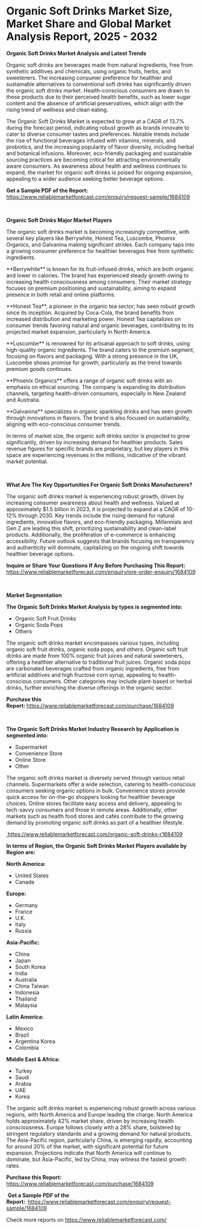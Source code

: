 <p><h1>Organic Soft Drinks Market Size, Market Share and Global Market Analysis Report, 2025 - 2032</h1></p><p><strong>Organic Soft Drinks Market Analysis and Latest Trends</strong></p>
<p><p>Organic soft drinks are beverages made from natural ingredients, free from synthetic additives and chemicals, using organic fruits, herbs, and sweeteners. The increasing consumer preference for healthier and sustainable alternatives to conventional soft drinks has significantly driven the organic soft drinks market. Health-conscious consumers are drawn to these products due to their perceived health benefits, such as lower sugar content and the absence of artificial preservatives, which align with the rising trend of wellness and clean eating.</p><p>The Organic Soft Drinks Market is expected to grow at a CAGR of 13.7% during the forecast period, indicating robust growth as brands innovate to cater to diverse consumer tastes and preferences. Notable trends include the rise of functional beverages infused with vitamins, minerals, and probiotics, and the increasing popularity of flavor diversity, including herbal and botanical infusions. Moreover, eco-friendly packaging and sustainable sourcing practices are becoming critical for attracting environmentally aware consumers. As awareness about health and wellness continues to expand, the market for organic soft drinks is poised for ongoing expansion, appealing to a wider audience seeking better beverage options.</p></p>
<p><strong>Get a Sample PDF of the Report:&nbsp;</strong> <a href="https://www.reliablemarketforecast.com/enquiry/request-sample/1684109?utm_campaign=3178&utm_medium=2&utm_source=Github&utm_content=ia&utm_term=26032025&utm_id=organic-soft-drinks">https://www.reliablemarketforecast.com/enquiry/request-sample/1684109</a></p>
<p>&nbsp;</p>
<p><strong>Organic Soft Drinks Major Market Players</strong></p>
<p><p>The organic soft drinks market is becoming increasingly competitive, with several key players like Berrywhite, Honest Tea, Luscombe, Phoenix Organics, and Galvanina making significant strides. Each company taps into a growing consumer preference for healthier beverages free from synthetic ingredients.</p><p>**Berrywhite** is known for its fruit-infused drinks, which are both organic and lower in calories. The brand has experienced steady growth owing to increasing health consciousness among consumers. Their market strategy focuses on premium positioning and sustainability, aiming to expand presence in both retail and online platforms.</p><p>**Honest Tea**, a pioneer in the organic tea sector, has seen robust growth since its inception. Acquired by Coca-Cola, the brand benefits from increased distribution and marketing power. Honest Tea capitalizes on consumer trends favoring natural and organic beverages, contributing to its projected market expansion, particularly in North America.</p><p>**Luscombe** is renowned for its artisanal approach to soft drinks, using high-quality organic ingredients. The brand caters to the premium segment, focusing on flavors and packaging. With a strong presence in the UK, Luscombe shows promise for growth, particularly as the trend towards premium goods continues.</p><p>**Phoenix Organics** offers a range of organic soft drinks with an emphasis on ethical sourcing. The company is expanding its distribution channels, targeting health-driven consumers, especially in New Zealand and Australia.</p><p>**Galvanina** specializes in organic sparkling drinks and has seen growth through innovations in flavors. The brand is also focused on sustainability, aligning with eco-conscious consumer trends.</p><p>In terms of market size, the organic soft drinks sector is projected to grow significantly, driven by increasing demand for healthier products. Sales revenue figures for specific brands are proprietary, but key players in this space are experiencing revenues in the millions, indicative of the vibrant market potential.</p></p>
<p>&nbsp;</p>
<p><strong>What Are The Key Opportunities For Organic Soft Drinks Manufacturers?</strong></p>
<p><p>The organic soft drinks market is experiencing robust growth, driven by increasing consumer awareness about health and wellness. Valued at approximately $1.5 billion in 2023, it is projected to expand at a CAGR of 10-12% through 2030. Key trends include the rising demand for natural ingredients, innovative flavors, and eco-friendly packaging. Millennials and Gen Z are leading this shift, prioritizing sustainability and clean-label products. Additionally, the proliferation of e-commerce is enhancing accessibility. Future outlook suggests that brands focusing on transparency and authenticity will dominate, capitalizing on the ongoing shift towards healthier beverage options.</p></p>
<p><strong>Inquire or Share Your Questions If Any Before Purchasing This Report:</strong> <a href="https://www.reliablemarketforecast.com/enquiry/pre-order-enquiry/1684109?utm_campaign=3178&utm_medium=2&utm_source=Github&utm_content=ia&utm_term=26032025&utm_id=organic-soft-drinks">https://www.reliablemarketforecast.com/enquiry/pre-order-enquiry/1684109</a></p>
<p>&nbsp;</p>
<p><strong>Market Segmentation</strong></p>
<p><strong>The Organic Soft Drinks Market Analysis by types is segmented into:</strong></p>
<p><ul><li>Organic Soft Fruit Drinks</li><li>Organic Soda Pops</li><li>Others</li></ul></p>
<p><p>The organic soft drinks market encompasses various types, including organic soft fruit drinks, organic soda pops, and others. Organic soft fruit drinks are made from 100% organic fruit juices and natural sweeteners, offering a healthier alternative to traditional fruit juices. Organic soda pops are carbonated beverages crafted from organic ingredients, free from artificial additives and high fructose corn syrup, appealing to health-conscious consumers. Other categories may include plant-based or herbal drinks, further enriching the diverse offerings in the organic sector.</p></p>
<p><strong>Purchase this Report:&nbsp;</strong><a href="https://www.reliablemarketforecast.com/purchase/1684109?utm_campaign=3178&utm_medium=2&utm_source=Github&utm_content=ia&utm_term=26032025&utm_id=organic-soft-drinks">https://www.reliablemarketforecast.com/purchase/1684109</a></p>
<p>&nbsp;</p>
<p><strong>The Organic Soft Drinks Market Industry Research by Application is segmented into:</strong></p>
<p><ul><li>Supermarket</li><li>Convenience Store</li><li>Online Store</li><li>Other</li></ul></p>
<p><p>The organic soft drinks market is diversely served through various retail channels. Supermarkets offer a wide selection, catering to health-conscious consumers seeking organic options in bulk. Convenience stores provide quick access for on-the-go shoppers looking for healthier beverage choices. Online stores facilitate easy access and delivery, appealing to tech-savvy consumers and those in remote areas. Additionally, other markets such as health food stores and cafes contribute to the growing demand by promoting organic soft drinks as part of a healthier lifestyle.</p></p>
<p><a href="https://www.reliablemarketforecast.com/organic-soft-drinks-r1684109?utm_campaign=3178&utm_medium=2&utm_source=Github&utm_content=ia&utm_term=26032025&utm_id=organic-soft-drinks">&nbsp;https://www.reliablemarketforecast.com/organic-soft-drinks-r1684109</a></p>
<p><strong>In terms of Region, the Organic Soft Drinks Market Players available by Region are:</strong></p>
<p>
    <p> <strong> North America: </strong>
        <ul>
            <li>United States</li>
            <li>Canada</li>
        </ul>
        </p> 
    <p> <strong> Europe: </strong>
        <ul>
            <li>Germany</li>
            <li>France</li>
            <li>U.K.</li>
            <li>Italy</li>
            <li>Russia</li>
        </ul>
        </p> 
    <p> <strong> Asia-Pacific: </strong>
        <ul>
            <li>China</li>
            <li>Japan</li>
            <li>South Korea</li>
            <li>India</li>
            <li>Australia</li>
            <li>China Taiwan</li>
            <li>Indonesia</li>
            <li>Thailand</li>
            <li>Malaysia</li>
        </ul>
        </p> 
    <p> <strong> Latin America: </strong>
        <ul>
            <li>Mexico</li>
            <li>Brazil</li>
            <li>Argentina Korea</li>
            <li>Colombia</li>
        </ul>
        </p> 
    <p> <strong> Middle East & Africa: </strong>
        <ul>
            <li>Turkey</li>
            <li>Saudi</li>
            <li>Arabia</li>
            <li>UAE</li>
            <li>Korea</li>
        </ul>
    </p>
    </p>
<p><p>The organic soft drinks market is experiencing robust growth across various regions, with North America and Europe leading the charge. North America holds approximately 42% market share, driven by increasing health consciousness. Europe follows closely with a 28% share, bolstered by stringent regulatory standards and a growing demand for natural products. The Asia-Pacific region, particularly China, is emerging rapidly, accounting for around 20% of the market, with significant potential for future expansion. Projections indicate that North America will continue to dominate, but Asia-Pacific, led by China, may witness the fastest growth rates.</p></p>
<p><strong>Purchase this Report: </strong><a href="https://www.reliablemarketforecast.com/purchase/1684109?utm_campaign=3178&utm_medium=2&utm_source=Github&utm_content=ia&utm_term=26032025&utm_id=organic-soft-drinks">https://www.reliablemarketforecast.com/purchase/1684109</a></p>
<p>&nbsp;<strong>Get a Sample PDF of the Report:&nbsp;&nbsp;</strong><a href="https://www.reliablemarketforecast.com/enquiry/request-sample/1684109?utm_campaign=3178&utm_medium=2&utm_source=Github&utm_content=ia&utm_term=26032025&utm_id=organic-soft-drinks">https://www.reliablemarketforecast.com/enquiry/request-sample/1684109</a></p>
<p><strong></strong></p>
<p>Check more reports on <a href="https://www.reliablemarketforecast.com/?utm_campaign=3178&utm_medium=2&utm_source=Github&utm_content=ia&utm_term=26032025&utm_id=organic-soft-drinks">https://www.reliablemarketforecast.com/</a></p>